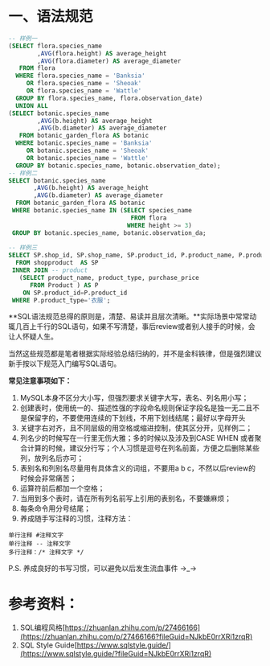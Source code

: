 # 一、语法规范

```sql
-- 样例一
(SELECT flora.species_name
        ,AVG(flora.height) AS average_height
        ,AVG(flora.diameter) AS average_diameter
   FROM flora
  WHERE flora.species_name = 'Banksia'
     OR flora.species_name = 'Sheoak'
     OR flora.species_name = 'Wattle'
  GROUP BY flora.species_name, flora.observation_date)
  UNION ALL
(SELECT botanic.species_name
        ,AVG(b.height) AS average_height
        ,AVG(b.diameter) AS average_diameter
   FROM botanic_garden_flora AS botanic
  WHERE botanic.species_name = 'Banksia'
     OR botanic.species_name = 'Sheoak'
     OR botanic.species_name = 'Wattle'
  GROUP BY botanic.species_name, botanic.observation_date);
-- 样例二
SELECT botanic.species_name
       ,AVG(b.height) AS average_height
       ,AVG(b.diameter) AS average_diameter
  FROM botanic_garden_flora AS botanic
 WHERE botanic.species_name IN (SELECT species_name
                                  FROM flora 
                                 WHERE height >= 3) 
 GROUP BY botanic.species_name, botanic.observation_da;
 
-- 样例三
SELECT SP.shop_id, SP.shop_name, SP.product_id, P.product_name, P.product_type, P.purchase_price
  FROM shopproduct  AS SP 
 INNER JOIN -- product
   (SELECT product_name, product_type, purchase_price
      FROM Product ) AS P 
    ON SP.product_id=P.product_id
 WHERE P.product_type='衣服';
```

**SQL语法规范总得的原则是，清楚、易读并且层次清晰。**实际场景中常常动辄几百上千行的SQL语句，如果不写清楚，事后review或者别人接手的时候，会让人怀疑人生。

当然这些规范都是笔者根据实际经验总结归纳的，并不是金科铁律，但是强烈建议新手按以下规范入门编写SQL语句。

**常见注意事项如下：**

1. MySQL本身不区分大小写，但强烈要求关键字大写，表名、列名用小写；
2. 创建表时，使用统一的、描述性强的字段命名规则保证字段名是独一无二且不是保留字的，不要使用连续的下划线，不用下划线结尾；最好以字母开头
3. 关键字右对齐，且不同层级的用空格或缩进控制，使其区分开，见样例二；
4. 列名少的时候写在一行里无伤大雅；多的时候以及涉及到CASE WHEN 或者聚合计算的时候，建议分行写；个人习惯是逗号在列名前面，方便之后删除某些列，放列名后亦可；
5. 表别名和列别名尽量用有具体含义的词组，不要用a b c，不然以后review的时候会非常痛苦；
6. 运算符前后都加一个空格；
7. 当用到多个表时，请在所有列名前写上引用的表别名，不要嫌麻烦；
8. 每条命令用分号结尾；
9. 养成随手写注释的习惯，注释方法：
```plain
单行注释 #注释文字
单行注释 -- 注释文字
多行注释：/* 注释文字 */
```

P.S. 养成良好的书写习惯，可以避免以后发生流血事件  →_→

# 参考资料：

1. SQL编程风格[https://zhuanlan.zhihu.com/p/27466166](https://zhuanlan.zhihu.com/p/27466166?fileGuid=NJkbE0rrXRi1zrqR)
2. SQL Style Guide[https://www.sqlstyle.guide/](https://www.sqlstyle.guide/?fileGuid=NJkbE0rrXRi1zrqR)

